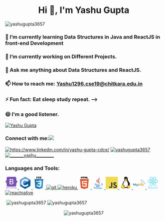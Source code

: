 <h1 align="center">Hi 👋, I'm Yashu Gupta</h1>
<p align="left"> <img src="https://komarev.com/ghpvc/?username=yashugupta3657&label=Profile%20views&color=0e75b6&style=flat" alt="yashugupta3657" /> </p>

### 🌱 I’m currently learning Data Structures in Java and ReactJS in front-end Development
### 🔭 I’m currently working on Different Projects.
### 💬 Ask me anything about Data Structures and ReactJS.
### 📫 How to reach me: Yashu1296.cse19@chitkara.edu.in
### ⚡ Fun fact: Eat sleep study repeat. -->
### 😄 I'm a good listener. 
<p align="left"> <a href="https://www.linkedin.com/in/yashu-gupta-cdce/" target="blank"><img src="https://img.shields.io/badge/Linkedin-Yashu%20Gupta-blue?style=for-the-badge&logo=linkedin" alt="Yashu Gupta" /></a> </p>
<h3 align="left">Connect with me:<img src="https://github.com/rajput2107/rajput2107/raw/master/Assets/Handshake.gif" height="33px"/></h3>
<p align="left">
<a href="https://linkedin.com/in/https://www.linkedin.com/in/yashu-gupta-cdce/" target="blank"><img align="center" src="https://raw.githubusercontent.com/rahuldkjain/github-profile-readme-generator/master/src/images/icons/Social/linked-in-alt.svg" alt="https://www.linkedin.com/in/yashu-gupta-cdce/" height="30" width="40" /></a>
  <a href="https://fb.com/yashugupta3657" target="blank"><img align="center" src="https://raw.githubusercontent.com/rahuldkjain/github-profile-readme-generator/master/src/images/icons/Social/facebook.svg" alt="yashugupta3657" height="30" width="40" /></a>
<a href="https://instagram.com/_______yashu_________" target="blank"><img align="center" src="https://raw.githubusercontent.com/rahuldkjain/github-profile-readme-generator/master/src/images/icons/Social/instagram.svg" alt="_______yashu_________" height="30" width="40" /></a>
</p>
<h3 align="left">Languages and Tools:</h3>
<p align="left"> <a href="https://getbootstrap.com" target="_blank" rel="noreferrer"> <img src="https://raw.githubusercontent.com/devicons/devicon/master/icons/bootstrap/bootstrap-plain-wordmark.svg" alt="bootstrap" width="40" height="40"/> </a> <a href="https://www.cprogramming.com/" target="_blank" rel="noreferrer"> <img src="https://raw.githubusercontent.com/devicons/devicon/master/icons/c/c-original.svg" alt="c" width="40" height="40"/> </a> <a href="https://www.w3schools.com/css/" target="_blank" rel="noreferrer"> <img src="https://raw.githubusercontent.com/devicons/devicon/master/icons/css3/css3-original-wordmark.svg" alt="css3" width="40" height="40"/> </a> <a href="https://git-scm.com/" target="_blank" rel="noreferrer"> <img src="https://www.vectorlogo.zone/logos/git-scm/git-scm-icon.svg" alt="git" width="40" height="40"/> </a> <a href="https://heroku.com" target="_blank" rel="noreferrer"> <img src="https://www.vectorlogo.zone/logos/heroku/heroku-icon.svg" alt="heroku" width="40" height="40"/> </a> <a href="https://www.w3.org/html/" target="_blank" rel="noreferrer"> <img src="https://raw.githubusercontent.com/devicons/devicon/master/icons/html5/html5-original-wordmark.svg" alt="html5" width="40" height="40"/> </a> <a href="https://www.java.com" target="_blank" rel="noreferrer"> <img src="https://raw.githubusercontent.com/devicons/devicon/master/icons/java/java-original.svg" alt="java" width="40" height="40"/> </a> <a href="https://developer.mozilla.org/en-US/docs/Web/JavaScript" target="_blank" rel="noreferrer"> <img src="https://raw.githubusercontent.com/devicons/devicon/master/icons/javascript/javascript-original.svg" alt="javascript" width="40" height="40"/> </a> <a href="https://www.linux.org/" target="_blank" rel="noreferrer"> <img src="https://raw.githubusercontent.com/devicons/devicon/master/icons/linux/linux-original.svg" alt="linux" width="40" height="40"/> </a> <a href="https://www.mysql.com/" target="_blank" rel="noreferrer"> <img src="https://raw.githubusercontent.com/devicons/devicon/master/icons/mysql/mysql-original-wordmark.svg" alt="mysql" width="40" height="40"/> </a> <a href="https://reactjs.org/" target="_blank" rel="noreferrer"> <img src="https://raw.githubusercontent.com/devicons/devicon/master/icons/react/react-original-wordmark.svg" alt="react" width="40" height="40"/> </a> <a href="https://reactnative.dev/" target="_blank" rel="noreferrer"> <img src="https://reactnative.dev/img/header_logo.svg" alt="reactnative" width="40" height="40"/> </a> </p>
<span>&nbsp;<img align="center" src="https://github-readme-stats.vercel.app/api?username=yashugupta3657&show_icons=true&locale=en" alt="yashugupta3657" />
<img align="center" src="https://github-readme-streak-stats.herokuapp.com/?user=yashugupta3657&" alt="yashugupta3657" /></span>
<p align="center"><img align="center" src="https://github-readme-stats.vercel.app/api/top-langs?username=yashugupta3657&show_icons=true&locale=en&layout=compact" alt="yashugupta3657" /></p>

<!--
**Yashugupta3657/Yashugupta3657** is a ✨ _special_ ✨ repository because its `README.md` (this file) appears on your GitHub profile.

Here are some ideas to get you started:

- 🔭 I’m currently working on ...
- 🌱 I’m currently learning ...
- 👯 I’m looking to collaborate on ...
- 🤔 I’m looking for help with ...
- 💬 Ask me about ...
- 📫 How to reach me: ...
- 😄 Pronouns: ...
- ⚡ Fun fact: ...
-->
